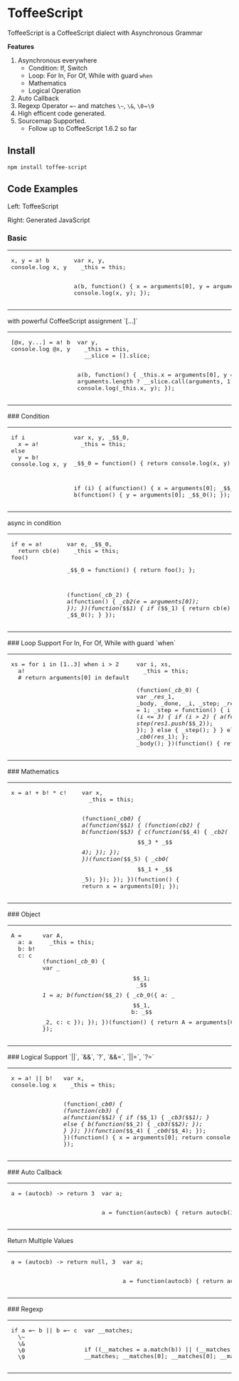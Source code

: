 ToffeeScript
============

ToffeeScript is a CoffeeScript dialect with Asynchronous Grammar

**Features**

1. Asynchronous everywhere
    * Condition: If, Switch
    * Loop: For In, For Of, While with guard `when`
    * Mathematics
    * Logical Operation
2. Auto Callback
3. Regexp Operator `=~` and matches `\~`, `\&`, `\0`~`\9`
4. High efficent code generated.
5. Sourcemap Supported.
    * Follow up to CoffeeScript 1.6.2 so far

Install
-------

    npm install toffee-script

Code Examples
-------------
Left: ToffeeScript

Right: Generated JavaScript
### Basic

<table width=100%><tr>
	<td width=50% valign=top><pre>x, y = a! b
console.log x, y</pre></td>
	<td width=50% valign=top><pre>var x, y,
  _this = this;

a(b, function() {
  x = arguments[0], y = arguments[1];
  return console.log(x, y);
});</pre></td>
</tr></table>
with powerful CoffeeScript assignment `[...]`

<table width=100%><tr>
	<td width=50% valign=top><pre>[@x, y...] = a! b
console.log @x, y</pre></td>
	<td width=50% valign=top><pre>var y,
  _this = this,
  __slice = [].slice;

a(b, function() {
  _this.x = arguments[0], y = 2 &lt;= arguments.length ? __slice.call(arguments, 1) : [];
  return console.log(_this.x, y);
});</pre></td>
</tr></table>
### Condition

<table width=100%><tr>
	<td width=50% valign=top><pre>if i
  x = a!
else
  y = b!
console.log x, y</pre></td>
	<td width=50% valign=top><pre>var x, y, _$$_0,
  _this = this;

_$$_0 = function() {
  return console.log(x, y);
};

if (i) {
  a(function() {
    x = arguments[0];
    _$$_0();
  });
} else {
  b(function() {
    y = arguments[0];
    _$$_0();
  });
}</pre></td>
</tr></table>
async in condition

<table width=100%><tr>
	<td width=50% valign=top><pre>if e = a!
  return cb(e)
foo()</pre></td>
	<td width=50% valign=top><pre>var e, _$$_0,
  _this = this;

_$$_0 = function() {
  return foo();
};

(function(_$cb$_2) {
  a(function() {
    _$cb$_2(e = arguments[0]);
  });
})(function(_$$_1) {
  if (_$$_1) {
    return cb(e);
  } else {
    _$$_0();
  }
});</pre></td>
</tr></table>
### Loop
Support For In, For Of, While with guard `when`

<table width=100%><tr>
	<td width=50% valign=top><pre>xs = for i in [1..3] when i &gt; 2
  a!
  # return arguments[0] in default</pre></td>
	<td width=50% valign=top><pre>var i, xs,
  _this = this;

(function(_$cb$_0) {
  var _$res$_1, _body, _done, _i, _step;
  _$res$_1 = [];
  i = _i = 1;
  _step = function() {
    i = ++_i;
    _body();
  };
  _body = function() {
    if (_i &lt;= 3) {
      if (i &gt; 2) {
        a(function(_$$_2) {
          _step(_$res$_1.push(_$$_2));
        });
      } else {
        _step();
      }
    } else {
      _done();
    }
  };
  _done = function() {
    _$cb$_0(_$res$_1);
  };
  _body();
})(function() {
  return xs = arguments[0];
});</pre></td>
</tr></table>
### Mathematics

<table width=100%><tr>
	<td width=50% valign=top><pre>x = a! + b! * c!</pre></td>
	<td width=50% valign=top><pre>var x,
  _this = this;

(function(_$cb$_0) {
  a(function(_$$_1) {
    (function(_$cb$_2) {
      b(function(_$$_3) {
        c(function(_$$_4) {
          _$cb$_2(_$$_3 * _$$_4);
        });
      });
    })(function(_$$_5) {
      _$cb$_0(_$$_1 + _$$_5);
    });
  });
})(function() {
  return x = arguments[0];
});</pre></td>
</tr></table>
### Object

<table width=100%><tr>
	<td width=50% valign=top><pre>A =
  a: a
  b: b!
  c: c</pre></td>
	<td width=50% valign=top><pre>var A,
  _this = this;

(function(_$cb$_0) {
  var _$$_1;
  _$$_1 = a;
  b(function(_$$_2) {
    _$cb$_0({
      a: _$$_1,
      b: _$$_2,
      c: c
    });
  });
})(function() {
  return A = arguments[0];
});</pre></td>
</tr></table>
### Logical
Support `||`, `&&`, `?`, `&&=`, `||=`, `?=`

<table width=100%><tr>
	<td width=50% valign=top><pre>x = a! || b!
console.log x</pre></td>
	<td width=50% valign=top><pre>var x,
  _this = this;

(function(_$cb$_0) {
  (function(_$cb$_3) {
    a(function(_$$_1) {
      if (_$$_1) {
        _$cb$_3(_$$_1);
      } else {
        b(function(_$$_2) {
          _$cb$_3(_$$_2);
        });
      }
    });
  })(function(_$$_4) {
    _$cb$_0(_$$_4);
  });
})(function() {
  x = arguments[0];
  return console.log(x);
});</pre></td>
</tr></table>
### Auto Callback

<table width=100%><tr>
	<td width=50% valign=top><pre>a = (autocb) -&gt; return 3</pre></td>
	<td width=50% valign=top><pre>var a;

a = function(autocb) {
  return autocb(3);
};</pre></td>
</tr></table>
Return Multiple Values

<table width=100%><tr>
	<td width=50% valign=top><pre>a = (autocb) -&gt; return null, 3</pre></td>
	<td width=50% valign=top><pre>var a;

a = function(autocb) {
  return autocb(null, 3);
};</pre></td>
</tr></table>
### Regexp

<table width=100%><tr>
	<td width=50% valign=top><pre>if a =~ b || b =~ c
  \~
  \&
  \0
  \9</pre></td>
	<td width=50% valign=top><pre>var __matches;

if ((__matches = a.match(b)) || (__matches = b.match(c))) {
  __matches;
  __matches[0];
  __matches[0];
  __matches[9];
}</pre></td>
</tr></table>
